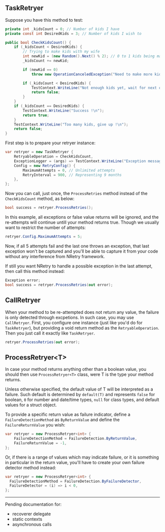 
## TaskRetryer

Suppose you have this method to test:
```csharp
private int _kidsCount = 0; // Number of kids I have
private const int DesiredKids = 3; // Number of kids I wish to

public bool CheckKidsCount() {
    if (_kidsCount < DesiredKids) {
        // Trying to make kids with my wife
        int newKid = (new Random().Next() % 2); // 0 to 1 kids being made
        _kidsCount += newKid;

        if (newKid == 0)
            throw new OperationCanceledException("Need to make more kids !\n");

        if (_kidsCount < DesiredKids) {
            TestContext.WriteLine("Not enough kids yet, wait for next opportunity.\n");
            return false;
        }
    }
    if (_kidsCount == DesiredKids) {
        TestContext.WriteLine("Success !\n");
        return true;
    }
    TestContext.WriteLine("Too many kids, give up !\n");
    return false;
}
```

First step is to prepare your retryer instance:
```csharp
var retryer = new TaskRetryer {
    RetryableOperation = CheckKidsCount,
    ExceptionLogger = (args) => TestContext.WriteLine("Exception message: " + args.Exception.Message),
    Config = new RetryConfig() {
        MaximumAttempts = 0, // Unlimited attempts
        RetryInterval = 900, // Representing 9 months
    },
};
```
Now you can call, just once, the `ProcessRetries` method instead of the `CheckKidsCount` method, as below:
```csharp
bool success = retryer.ProcessRetries();
```
In this example, all exceptions or false value returns will be ignored, and the re-attempts will continue untill your method returns true. Though we usually want to restrict the number of attempts:
```csharp
retryer.Config.MaximumAttempts = 5;
```
Now, if all 5 attempts fail and the last one throws an exception, that last exception won't be captured and you'll be able to capture it from your code without any interference from NRetry framework.

If still you want NRetry to handle a possible exception in the last attempt, then call this method instead:

```csharp
Exception error;
bool success = retryer.ProcessRetries(out error);
```

## CallRetryer

When your method to be re-attempted does not return any value, the failure is only detected through excpetions. In such case, you may use `CallRetryer`. First, you configure one instance (just like you'd do for `TaskRetryer`), but providing a void return method as the `RetryableOperation`. Then you just call it exactly like `TaskRetryer`.

```csharp
retryer.ProcessRetries(out error);
```

## ProcessRetryer&lt;T>

In case your method returns anything other than a boolean value, you should then use `ProcessRetryer<T>` class, were T is the type your method returns.

Unless otherwise specified, the default value of T will be interpreted as a failure. Such default is determined by `default(T)` and represents `false` for boolean, `0` for number and date/time types, `null` for class types, and default values for a struct object.

To provide a specific return value as failure indicator, define a `FailureDetectionMethod` as `ByReturnValue` and define the `FailureReturnValue` you wish:
```csharp
var retryer = new ProcessRetryer<int> {
    FailureDetectionMethod = FailureDetection.ByReturnValue,
    FailureReturnValue = -1,
};
```

Or, if there is a range of values which may indicate failure, or it is something in particular in the return value, you'll have to create your own failure detector method instead:
```csharp
var retryer = new ProcessRetryer<int> {
  FailureDetectionMethod = FailureDetection.ByFailureDetector,
  FailureDetector = (i) => i < 0,
};
```

---

Pending documentation for:
- recoverer delegate
- static contexts
- asynchronous calls

